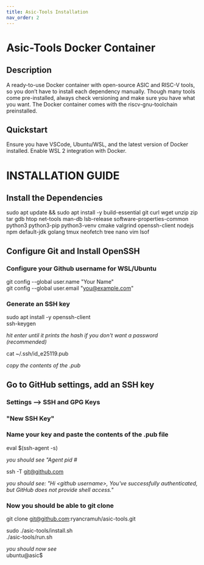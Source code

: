 ```yaml
---
title: Asic-Tools Installation
nav_order: 2
---
```


# __Asic-Tools__ Docker Container

## Description
A ready-to-use Docker container with open-source ASIC and RISC-V tools, so you don’t have to install each dependency manually. Though many tools come pre-installed, always check versioning and make sure you have what you want. The Docker container comes with the riscv-gnu-toolchain preinstalled. 

## Quickstart
Ensure you have VSCode, Ubuntu/WSL, and the latest version of Docker installed. Enable WSL 2 integration with Docker. 

# INSTALLATION GUIDE

## Install the Dependencies
sudo apt update && sudo apt install -y build-essential git curl wget unzip zip tar gdb htop net-tools man-db lsb-release software-properties-common python3 python3-pip python3-venv cmake valgrind openssh-client nodejs npm default-jdk golang tmux neofetch tree nano vim lsof

## Configure Git and Install OpenSSH

### Configure your Github username for WSL/Ubuntu
git config --global user.name "Your Name"  
git config --global user.email "you@example.com"

### Generate an SSH key
sudo apt install -y openssh-client  
ssh-keygen

*hit enter until it prints the hash if you don't want a password (recommended)*

cat ~/.ssh/id_e25119.pub

*copy the contents of the .pub* 

## Go to GitHub settings, add an SSH key
### Settings --> SSH and GPG Keys
### "New SSH Key" 
### Name your key and paste the contents of the .pub file
 
eval $(ssh-agent -s) 

*you should see "Agent pid #* 
 
ssh -T git@github.com 

*you should see:* 
*"Hi &lt;github username&gt;, You've successfully authenticated, but GitHub does not provide shell access."* 

### Now you should be able to git clone 

git clone git@github.com:ryancramuh/asic-tools.git 
 
 
sudo ./asic-tools/install.sh  
./asic-tools/run.sh  
 
*you should now see*   
ubuntu@asic$  
